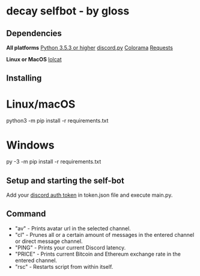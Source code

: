 decay selfbot - by gloss
==========


Dependencies
----------
**All platforms**
[Python 3.5.3 or higher](https://www.python.org/downloads/)
[discord.py](https://pypi.org/project/colorama/)
[Colorama](https://pypi.org/project/colorama/)
[Requests](https://pypi.org/project/requests/)

**Linux or MacOS**
[lolcat](https://github.com/busyloop/lolcat)

Installing
----------

  # Linux/macOS
  python3 -m pip install -r requirements.txt

  # Windows
  py -3 -m pip install -r requirements.txt

Setup and starting the self-bot
----------

Add your [discord auth token](https://github.com/Tyrrrz/DiscordChatExporter/wiki/Obtaining-Token-and-Channel-IDs#how-to-get-user-token) in token.json file and execute main.py.

Command
----------
* "av" - Prints avatar url in the selected channel.
* "cl" - Prunes all or a certain amount of messages in the entered channel or direct message channel.
* "PING" - Prints your current Discord latency.
* "PRICE" - Prints current Bitcoin and Ethereum exchange rate in the entered channel.
* "rsc" - Restarts script from within itself.
